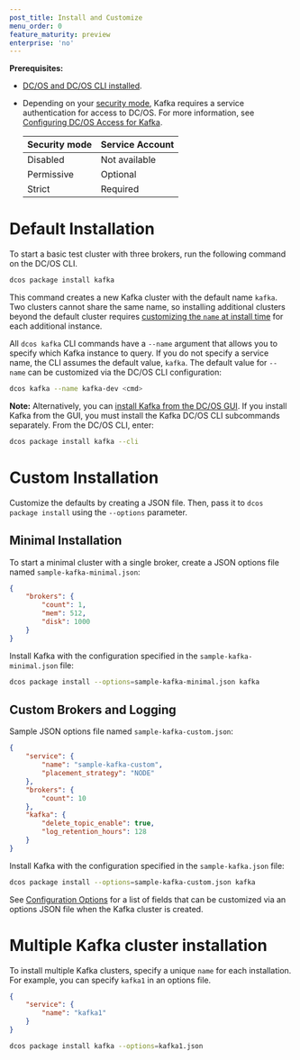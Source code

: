 ```yaml
---
post_title: Install and Customize
menu_order: 0
feature_maturity: preview
enterprise: 'no'
---
```




**Prerequisites:**

- [DC/OS and DC/OS CLI installed](https://docs.mesosphere.com/1.9/installing/).
- Depending on your [security mode](https://docs.mesosphere.com/1.9/overview/security/security-modes/), Kafka requires a service authentication for access to DC/OS. For more information, see [Configuring DC/OS Access for Kafka](https://docs.mesosphere.com/service-docs/kafka/kafka-auth/).
  
  | Security mode | Service Account |
  |---------------|-----------------------|
  | Disabled      | Not available   |
  | Permissive    | Optional   |
  | Strict        | Required |

# Default Installation
To start a basic test cluster with three brokers, run the following command on the DC/OS CLI. 

```bash
dcos package install kafka
```

This command creates a new Kafka cluster with the default name `kafka`. Two clusters cannot share the same name, so installing additional clusters beyond the default cluster requires [customizing the `name` at install time][4] for each additional instance.

All `dcos kafka` CLI commands have a `--name` argument that allows you to specify which Kafka instance to query. If you do not specify a service name, the CLI assumes the default value, `kafka`. The default value for `--name` can be customized via the DC/OS CLI configuration:

```bash
dcos kafka --name kafka-dev <cmd>
```
    
**Note:** Alternatively, you can [install Kafka from the DC/OS GUI](https://docs.mesosphere.com/1.9/usage/managing-services/install/). If you install Kafka from the GUI, you must install the Kafka DC/OS CLI subcommands separately. From the DC/OS CLI, enter:

```bash
dcos package install kafka --cli
```
    
<a name="custom-installation"></a>
# Custom Installation
Customize the defaults by creating a JSON file. Then, pass it to `dcos package install` using the `--options` parameter.

## Minimal Installation
To start a minimal cluster with a single broker, create a JSON options file named `sample-kafka-minimal.json`:

```json
{
    "brokers": {
        "count": 1,
        "mem": 512,
        "disk": 1000
    }
}
``` 

Install Kafka with the  configuration specified in the `sample-kafka-minimal.json` file:

```bash
dcos package install --options=sample-kafka-minimal.json kafka
```

## Custom Brokers and Logging 
Sample JSON options file named `sample-kafka-custom.json`:

```json
{
    "service": {
        "name": "sample-kafka-custom",
        "placement_strategy": "NODE"
    },
    "brokers": {
        "count": 10
    },
    "kafka": {
        "delete_topic_enable": true,
        "log_retention_hours": 128
    }
}
```   

Install Kafka with the configuration specified in the `sample-kafka.json` file:

```bash
dcos package install --options=sample-kafka-custom.json kafka
```

See [Configuration Options][6] for a list of fields that can be customized via an options JSON file when the Kafka cluster is created.

# Multiple Kafka cluster installation
To install multiple Kafka clusters, specify a unique `name` for each installation. For example, you can specify `kafka1` in an options file.

```json
{
    "service": {
        "name": "kafka1"
    }
}
```
    
```bash
dcos package install kafka --options=kafka1.json
```

[4]: #custom-installation
[5]: https://github.com/mesosphere/dcos-vagrant
[6]: https://docs.mesosphere.com/1.9/usage/service-guides/kafka/configure#configuration-options
